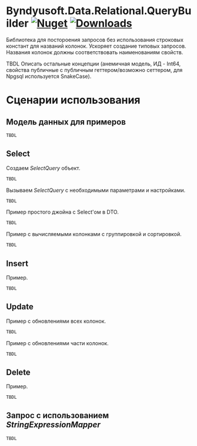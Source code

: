 # Byndyusoft.Data.Relational.QueryBuilder [![Nuget](https://img.shields.io/nuget/v/Byndyusoft.Data.Relational.QueryBuilder.svg)](https://www.nuget.org/packages/Byndyusoft.Data.Relational.QueryBuilder/) [![Downloads](https://img.shields.io/nuget/dt/Byndyusoft.Data.Relational.QueryBuilder.svg)](https://www.nuget.org/packages/Byndyusoft.Data.Relational.QueryBuilder/)

Библиотека для постороения запросов без использования строковых констант для названий колонок. Ускоряет создание типовых запросов. Названия колонок должны соответствовать наименованиям свойств.

TBDL Описать остальные концепции (анемичная модель, ИД - Int64, свойства публичные с публичным геттером/возможно сеттером, для Npgsql используется SnakeCase).

# Сценарии использования

## Модель данных для примеров

```csharp
TBDL
```

## Select

Создаем *SelectQuery* объект.

```csharp
TBDL
```

Вызываем *SelectQuery* с необходимыми параметрами и настройками.

```csharp
TBDL
```

Пример простого джойна с Select'ом в DTO.

```csharp
TBDL
```

Пример с вычисляемыми колонками с группировкой и сортировкой.

```csharp
TBDL
```

## Insert

Пример.

```csharp
TBDL
```

## Update

Пример с обновлениями всех колонок.

```csharp
TBDL
```

Пример с обновлениями части колонок.

```csharp
TBDL
```

## Delete

Пример.

```csharp
TBDL
```

## Запрос с использованием *StringExpressionMapper*

```csharp
TBDL
```
